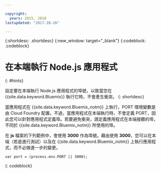 ```yaml
---

copyright:
  years: 2015, 2018
lastupdated: "2017-10-26"

---
```


{:shortdesc: .shortdesc}
{:new_window: target="_blank"}
{:codeblock: .codeblock}


# 在本端執行 Node.js 應用程式
{: #hints}

設定要在本端執行 Node.js 應用程式的埠號，以致當您在 {{site.data.keyword.Bluemix}} 執行它時，不會產生衝突。
{: shortdesc}

當應用程式在 {{site.data.keyword.Bluemix_notm}} 上執行，PORT 環境變數是由 Cloud Foundry 配置。不過，當應用程式在本端執行時，不會定義 PORT，因此您可以針對應用程式定義埠。若要避免衝突，請定義應用程式在本端接聽的埠，不同於 {{site.data.keyword.Bluemix_notm}} 所使用的埠。

在 **js** 檔案的下列範例中，會使用 **3000** 作為埠號。藉由使用 **3000**，您可以在本端（若是進行測試）以及在 {{site.data.keyword.Bluemix_notm}} 上執行應用程式，而不必做進一步的變更。

```
var port = (process.env.PORT || 3000);
```
{: codeblock}
